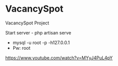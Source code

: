 # VacancySpot
 VacancySpot Project



Start server - php artisan serve

* mysql -u root -p -h127.0.0.1
* Pw: root

https://www.youtube.com/watch?v=MYyJ4PuL4pY